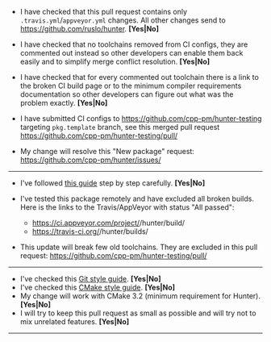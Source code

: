 <!--- Please check that your pull request satisfy all requirements -->

* I have checked that this pull request contains only
  `.travis.yml`/`appveyor.yml` changes. All other changes send
  to https://github.com/ruslo/hunter. **[Yes|No]**

* I have checked that no toolchains removed from CI configs, they are commented
  out instead so other developers can enable them back easily and to simplify
  merge conflict resolution. **[Yes|No]**

* I have checked that for every commented out toolchain there is a link to the
  broken CI build page or to the minimum compiler requirements documentation
  so other developers can figure out what was the problem exactly. **[Yes|No]**

* I have submitted CI configs to https://github.com/cpp-pm/hunter-testing targeting `pkg.template` branch,
  see this merged pull request https://github.com/cpp-pm/hunter-testing/pull/<number>

<!--- Remove next line if there is no corresponding "New package" issue. -->
* My change will resolve this "New package" request: https://github.com/cpp-pm/hunter/issues/<number>

---
<!--- END -->

<!--- Use this part of template if you're updating existing package. Remove the rest. -->
<!--- BEGIN -->

* I've followed [this guide](https://docs.hunter.sh/en/latest/creating-new/update.html)
  step by step carefully. **[Yes|No]**

* I've tested this package remotely and have excluded all broken builds.
  Here is the links to the Travis/AppVeyor with status "All passed":

  * https://ci.appveyor.com/project/<username>/hunter/build/<build-number>
  * https://travis-ci.org/<username>/hunter/builds/<build-number>

<!--- Remove next line if this update doesn't break old toolchains -->
* This update will break few old toolchains.
  They are excluded in this pull request: https://github.com/cpp-pm/hunter-testing/pull/<number>

---
<!--- END -->

<!--- Use this part of template for other type of changes. Remove the rest. -->
<!--- BEGIN -->

* I've checked this [Git style guide](https://0.readthedocs.io/en/latest/git.html). **[Yes|No]**
* I've checked this [CMake style guide](https://0.readthedocs.io/en/latest/cmake.html). **[Yes|No]**
* My change will work with CMake 3.2 (minimum requirement for Hunter). **[Yes|No]**
* I will try to keep this pull request as small as possible and will try not to mix unrelated features. **[Yes|No]**

---
<!--- END -->
